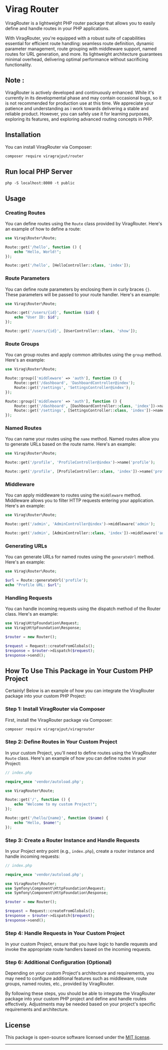 # Virag Router

ViragRouter is a lightweight PHP router package that allows you to easily define and handle routes in your PHP applications.

With ViragRouter, you're equipped with a robust suite of capabilities essential for efficient route handling: seamless route definition, dynamic parameter management, route grouping with middleware support, named routes for URL generation, and more. Its lightweight architecture guarantees minimal overhead, delivering optimal performance without sacrificing functionality.

## Note :

ViragRouter is actively developed and continuously enhanced. While it's currently in its developmental phase and may contain occasional bugs, so  it is not recommended for production use at this time. We appreciate your patience and understanding as i work towards delivering a stable and reliable product. However, you can safely use it for learning purposes, exploring its features, and exploring advanced routing concepts in PHP.

## Installation

You can install ViragRouter via Composer:

```bash
composer require viragrajput/router
```

## Run local PHP Server
```
php -S localhost:8000 -t public
```

## Usage

### Creating Routes

You can define routes using the `Route` class provided by ViragRouter. Here's an example of how to define a route:

```php
use Virag\Router\Route;

Route::get('/hello', function () {
    echo "Hello, World!";
});

Route::get('/hello', [HelloController::class, 'index']);
```

### Route Parameters

You can define route parameters by enclosing them in curly braces `{}`. These parameters will be passed to your route handler. Here's an example:

```php
use Virag\Router\Route;

Route::get('/users/{id}', function ($id) {
    echo "User ID: $id";
});

Route::get('/users/{id}', [UserController::class, 'show']);
```

### Route Groups

You can group routes and apply common attributes using the `group` method. Here's an example:

```php
use Virag\Router\Route;

Route::group(['middleware' => 'auth'], function () {
    Route::get('/dashboard', 'DashboardController@index');
    Route::get('/settings', 'SettingsController@index');
});

Route::group(['middleware' => 'auth'], function () {
    Route::get('/dashboard', [DashboardController::class, 'index'])->name('dashboard');
    Route::get('/settings', [SettingsController::class, 'index'])->name('settings');
});
```

### Named Routes

You can name your routes using the `name` method. Named routes allow you to generate URLs based on the route name. Here's an example:

```php
use Virag\Router\Route;

Route::get('/profile', 'ProfileController@index')->name('profile');

Route::get('/profile', [ProfileController::class, 'index'])->name('profile');
```

### Middleware

You can apply middleware to routes using the `middleware` method. Middleware allows you to filter HTTP requests entering your application. Here's an example:

```php
use Virag\Router\Route;

Route::get('/admin', 'AdminController@index')->middleware('admin');

Route::get('/admin', [AdminController::class, 'index'])->middleware('admin');
```

### Generating URLs

You can generate URLs for named routes using the `generateUrl` method. Here's an example:

```php
use Virag\Router\Route;

$url = Route::generateUrl('profile');
echo "Profile URL: $url";
```

### Handling Requests

You can handle incoming requests using the dispatch method of the Router class. Here's an example:

```php
use Virag\HttpFoundation\Request;
use Virag\HttpFoundation\Response;

$router = new Router();

$request = Request::createFromGlobals();
$response = $router->dispatch($request);
$response->send();
```


## How To Use This Package in Your Custom PHP Project

Certainly! Below is an example of how you can integrate the ViragRouter package into your custom PHP Project:

### Step 1: Install ViragRouter via Composer

First, install the ViragRouter package via Composer:

```bash
composer require viragrajput/viragrouter
```

### Step 2: Define Routes in Your Custom Project

In your custom Project, you'll need to define routes using the ViragRouter `Route` class. Here's an example of how you can define routes in your Project:

```php
// index.php

require_once 'vendor/autoload.php';

use ViragRouter\Route;

Route::get('/', function () {
    echo "Welcome to my custom Project!";
});

Route::get('/hello/{name}', function ($name) {
    echo "Hello, $name!";
});
```

### Step 3: Create a Router Instance and Handle Requests

In your Project entry point (e.g., `index.php`), create a router instance and handle incoming requests:

```php
// index.php

require_once 'vendor/autoload.php';

use ViragRouter\Router;
use Symfony\Component\HttpFoundation\Request;
use Symfony\Component\HttpFoundation\Response;

$router = new Router();

$request = Request::createFromGlobals();
$response = $router->dispatch($request);
$response->send();
```

### Step 4: Handle Requests in Your Custom Project

In your custom Project, ensure that you have logic to handle requests and invoke the appropriate route handlers based on the incoming requests.

### Step 6: Additional Configuration (Optional)

Depending on your custom Project's architecture and requirements, you may need to configure additional features such as middleware, route groups, named routes, etc., provided by ViragRouter.

By following these steps, you should be able to integrate the ViragRouter package into your custom PHP project and define and handle routes effectively. Adjustments may be needed based on your project's specific requirements and architecture.

## License

This package is open-source software licensed under the [MIT license](LICENSE).

---
